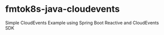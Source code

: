 # fmtok8s-java-cloudevents
Simple CloudEvents Example using Spring Boot Reactive and CloudEvents SDK
